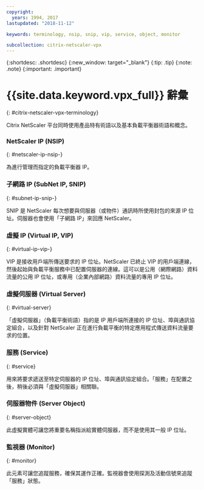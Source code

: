 ```yaml
---
copyright:
  years: 1994, 2017
lastupdated: "2018-11-12"

keywords: terminology, nsip, snip, vip, service, object, monitor

subcollection: citrix-netscaler-vpx
---
```


{:shortdesc: .shortdesc}
{:new_window: target="_blank"}
{:tip: .tip}
{:note: .note}
{:important: .important}

# {{site.data.keyword.vpx_full}} 辭彙
{: #citrix-netscaler-vpx-terminology}

Citrix NetScaler 平台同時使用產品特有術語以及基本負載平衡器術語和概念。

### NetScaler IP (NSIP)
{: #netscaler-ip-nsip-}

為進行管理而指定的負載平衡器 IP。

### 子網路 IP (SubNet IP, SNIP)
{: #subnet-ip-snip-}

SNIP 是 NetScaler 每次想要與伺服器（或物件）通訊時所使用封包的來源 IP 位址。伺服器也會使用「子網路 IP」來回應 NetScaler。

### 虛擬 IP (Virtual IP, VIP)
{: #virtual-ip-vip-}

VIP 是接收用戶端所傳送要求的 IP 位址。NetScaler 已終止 VIP 的用戶端連線，然後起始與負載平衡服務中已配置伺服器的連線。這可以是公用（網際網路）資料流量的公用 IP 位址，或專用（企業內部網路）資料流量的專用 IP 位址。

### 虛擬伺服器 (Virtual Server)
{: #virtual-server}

「虛擬伺服器」（負載平衡術語）指的是 IP 用戶端所連接的 IP 位址、埠與通訊協定組合，以及針對 NetScaler 正在進行負載平衡的特定應用程式傳送資料流量要求的位置。

### 服務 (Service)
{: #service}

用來將要求遞送至特定伺服器的 IP 位址、埠與通訊協定組合。「服務」在配置之後，稍後必須與「虛擬伺服器」相關聯。

### 伺服器物件 (Server Object)
{: #server-object}

此虛擬實體可讓您將重要名稱指派給實體伺服器，而不是使用其一般 IP 位址。

### 監視器 (Monitor)
{: #monitor}

此元素可讓您追蹤服務，確保其運作正確。監視器會使用探測及活動信號來追蹤「服務」狀態。
